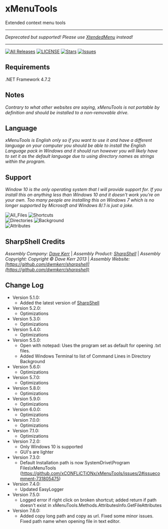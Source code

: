 # xMenuTools

Extended context menu tools  

_________________________
*Deprecated but supported! Please use [XtendedMenu](https://github.com/xCONFLiCTiONx/XtendedMenu) instead!*  
_________________________

[![All Releases](https://img.shields.io/github/downloads/xCONFLiCTiONx/xMenuTools/total)](https://github.com/xCONFLiCTiONx/xMenuTools/releases) [![LICENSE](https://img.shields.io/github/license/xCONFLiCTiONx/xMenuTools)](https://github.com/xCONFLiCTiONx/xMenuTools/blob/master/LICENSE) [![Stars](https://img.shields.io/github/stars/xCONFLiCTiONx/xMenuTools)](https://github.com/xCONFLiCTiONx/xMenuTools/stargazers) [![Issues](https://img.shields.io/github/issues/xCONFLiCTiONx/xMenuTools)](https://github.com/xCONFLiCTiONx/xMenuTools/issues)

## Requirements

.NET Framework 4.7.2

## Notes

*Contrary to what other websites are saying, xMenuTools is not portable by definition and should be installed to a non-removable drive.*

## Language

*xMenuTools is English only so if you want to use it and have a different language on your computer you should be able to install the English Language pack in Windows and it should run however you will likely have to set it as the default language due to using directory names as strings within the program.*

## Support

*Window 10 is the only operating system that I will provide support for. If you install this on anything less than Windows 10 and it doesn't work you're on your own. Too many people are installing this on Windows 7 which is no longer supported by Microsoft and Windows 8/.1 is just a joke.*

![All_Files](https://raw.githubusercontent.com/xCONFLiCTiONx/xMenuTools/master/Screenshots/All_Files.jpg) ![Shortcuts](https://raw.githubusercontent.com/xCONFLiCTiONx/xMenuTools/master/Screenshots/Shortcuts.jpg)  
![Directories](https://raw.githubusercontent.com/xCONFLiCTiONx/xMenuTools/master/Screenshots/Directories.jpg) ![Background](https://raw.githubusercontent.com/xCONFLiCTiONx/xMenuTools/master/Screenshots/Background.jpg)  
![Attributes](https://raw.githubusercontent.com/xCONFLiCTiONx/xMenuTools/master/Screenshots/Attributes.jpg)

## SharpShell Credits

*Assembly Company: [Dave Kerr](https://github.com/dwmkerr)* | *Assembly Product: [SharpShell](https://github.com/dwmkerr/sharpshell)* | *Assembly Copyright: Copyright © Dave Kerr 2013* | *Assembly Website: [https://github.com/dwmkerr/sharpshell](https://github.com/dwmkerr/sharpshell)*

## Change Log

* Version 5.1.0:
  * Added the latest version of [SharpShell](https://github.com/dwmkerr/sharpshell)
* Version 5.2.0:
  * Optimizations
* Version 5.3.0:
  * Optimizations
* Version 5.4.0:
  * Optimizations
* Version 5.5.0:
  * Open with notepad: Uses the program set as default for opening .txt files.
  * Added Windows Terminal to list of Command Lines in Directory Background
* Version 5.6.0:
  * Optimizations
* Version 5.7.0:
  * Optimizations
* Version 5.8.0:
  * Optimizations
* Version 5.9.0:
  * Optimizations
* Version 6.0.0:
  * Optimizations
* Version 7.0.0:
  * Optimizations
* Version 7.1.0:
  * Optimizations
* Version 7.2.0:
  * Only Windows 10 is supported
  * GUI's are lighter
* Version 7.3.0:
  * Default Installation path is now SystemDrive\Program Files\xMenuTools (https://github.com/xCONFLiCTiONx/xMenuTools/issues/2#issuecomment-731805475)
* Version 7.4.0:
  * Updated EasyLogger
* Version 7.5.0:
  * Logged error if right click on broken shortcut; added return if path doesn't exist in xMenuTools.Methods.AttributesInfo.GetFileAttributes
* Version 7.6.0:
  * Added copy long path and copy as url. Fixed some minor issues. Fixed path name when opening file in text editor.
